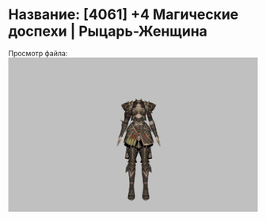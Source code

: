 # Название: [4061] +4 Магические доспехи | Рыцарь-Женщина

Просмотр файла:
![p010006.png](p010006.png)